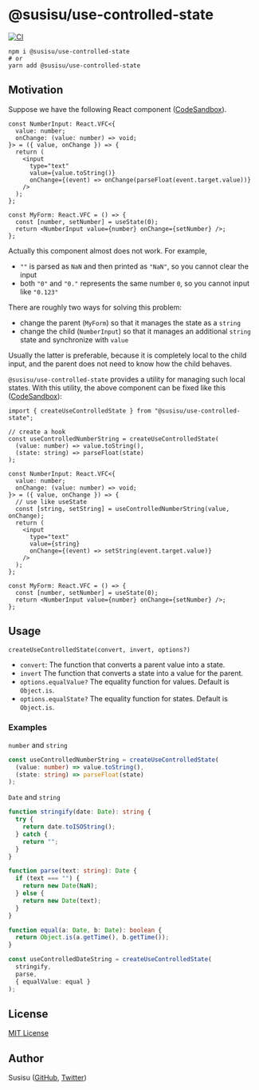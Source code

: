 # @susisu/use-controlled-state

[![CI](https://github.com/susisu/use-controlled-state/workflows/CI/badge.svg)](https://github.com/susisu/use-controlled-state/actions?query=workflow%3ACI)

``` shell
npm i @susisu/use-controlled-state
# or
yarn add @susisu/use-controlled-state
```

## Motivation
Suppose we have the following React component ([CodeSandbox](https://codesandbox.io/s/stupefied-chaum-p2n95?file=/src/App.tsx)).

``` tsx
const NumberInput: React.VFC<{
  value: number;
  onChange: (value: number) => void;
}> = ({ value, onChange }) => {
  return (
    <input
      type="text"
      value={value.toString()}
      onChange={(event) => onChange(parseFloat(event.target.value))}
    />
  );
};

const MyForm: React.VFC = () => {
  const [number, setNumber] = useState(0);
  return <NumberInput value={number} onChange={setNumber} />;
};
```

Actually this component almost does not work. For example,

- `""` is parsed as `NaN` and then printed as `"NaN"`, so you cannot clear the input
- both `"0"` and `"0."` represents the same number `0`, so you cannot input like `"0.123"`

There are roughly two ways for solving this problem:

- change the parent (`MyForm`) so that it manages the state as a `string`
- change the child (`NumberInput`) so that it manages an additional `string` state and synchronize with `value`

Usually the latter is preferable, because it is completely local to the child input, and the parent does not need to know how the child behaves.

`@susisu/use-controlled-state` provides a utility for managing such local states. With this utility, the above component can be fixed like this ([CodeSandbox](https://codesandbox.io/s/elated-dan-lw913?file=/src/App.tsx)):

``` tsx
import { createUseControlledState } from "@susisu/use-controlled-state";

// create a hook
const useControlledNumberString = createUseControlledState(
  (value: number) => value.toString(),
  (state: string) => parseFloat(state)
);

const NumberInput: React.VFC<{
  value: number;
  onChange: (value: number) => void;
}> = ({ value, onChange }) => {
  // use like useState
  const [string, setString] = useControlledNumberString(value, onChange);
  return (
    <input
      type="text"
      value={string}
      onChange={(event) => setString(event.target.value)}
    />
  );
};

const MyForm: React.VFC = () => {
  const [number, setNumber] = useState(0);
  return <NumberInput value={number} onChange={setNumber} />;
};
```

## Usage
`createUseControlledState(convert, invert, options?)`

- `convert`: The function that converts a parent value into a state.
- `invert` The function that converts a state into a value for the parent.
- `options.equalValue?` The equality function for values. Default is `Object.is`.
- `options.equalState?` The equality function for states. Default is `Object.is`.

### Examples
`number` and `string`

``` ts
const useControlledNumberString = createUseControlledState(
  (value: number) => value.toString(),
  (state: string) => parseFloat(state)
);
```

`Date` and `string`

``` ts
function stringify(date: Date): string {
  try {
    return date.toISOString();
  } catch {
    return "";
  }
}

function parse(text: string): Date {
  if (text === "") {
    return new Date(NaN);
  } else {
    return new Date(text);
  }
}

function equal(a: Date, b: Date): boolean {
  return Object.is(a.getTime(), b.getTime());
}

const useControlledDateString = createUseControlledState(
  stringify,
  parse,
  { equalValue: equal }
);
```

## License

[MIT License](http://opensource.org/licenses/mit-license.php)

## Author

Susisu ([GitHub](https://github.com/susisu), [Twitter](https://twitter.com/susisu2413))
